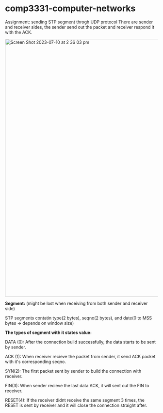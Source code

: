 # comp3331-computer-networks

Assignment: sending STP segment throgh UDP protocol
There are sender and receiver sides, the sender send out the packet and receiver respond it with the ACK.

<img 
  width="849" alt="Screen Shot 2023-07-10 at 2 36 03 pm" src="https://github.com/cinnamenn/comp3331-computer-networks/assets/132876315/8775dd0d-b00f-4c43-8c28-08cf0495bb95"
  />

**Segment:** (might be lost when receiving from both sender and receiver side)

STP segments contatin type(2 bytes), seqno(2 bytes), and date(0 to MSS bytes -> depends on window size)

**The types of segment with it states value:**

DATA (0): After the connection build successfully, the data starts to be sent by sender.

ACK (1): When receiver recieve the packet from sender, it send ACK packet with it's corresponding seqno.

SYN(2): The first packet sent by sender to build the connection with receiver.

FIN(3): When sender recieve the last data ACK, it will sent out the FIN to receiver.

RESET(4): If the receiver didnt receive the same segment 3 times, the RESET is sent by receiver and it will close the connection straight after.
